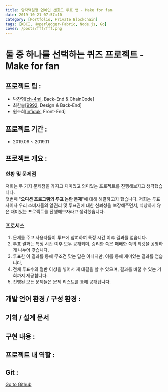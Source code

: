 ```yaml
---
title: 양자택일형 연예인 선호도 투표 앱 - Make for fan
date: 2019-10-21 07:57:10
category: [Portfolio, Private Blockchain]
tags: [KBCI, Hyperledger-Fabric, Node.js, Go]
cover: /posts/fff/fff.png
---
```

# 둘 중 하나를 선택하는 퀴즈 프로젝트 - Make for fan

## 프로젝트 팀 :
- 박찬형[[ch-4ml](https://github.com/ch-4ml), Back-End & ChainCode]
- 최한솔[[9992](https://github.com/9992), Design & Back-End]
- 원소희[[infiduk](https://github.com/infiduk), Front-End]

## 프로젝트 기간 :
- 2019.09 ~ 2019.11

## 프로젝트 개요 :  

### 현황 및 문제점
저희는 두 가지 문제점을 가지고 재미있고 의미있는 프로젝트를 진행해보자고 생각했습니다.<br> 첫번째 "**오디션 프로그램의 투표 논란 문제**"에 대해 해결하고자 했습니다. 저희는 투표자이자 우리 소비자들의 알권리 및 투표권에 대한 신뢰성을 보장해주면서, 식상하지 않은 재미있는 프로젝트를 진행해보자라고 생각했습니다. <br> 

### 프로세스
1. 문제를 주고 사용자들이 투표에 참여하여 특정 시간 이후 결과를 얻습니다. 
2. 투표 결과는 특정 시간 이후 모두 공개되며, 승리한 쪽은 패배한 쪽의 티켓을 공평하게 나누어 갖습니다.
3. 투표한 이 결과를 통해 무조건 맞는 답은 아니지만, 이를 통해 재미있는 결과를 얻습니다.
4. 전체 투표수의 절반 이상을 넣어서 재 대결을 할 수 있으며, 결과를 바꿀 수 있는 기회까지 제공합니다.
5. 진행된 모든 문제들은 문제 리스트를 통해 공개됩니다.

## 개발 언어 환경 / 구성 환경 :

## 기획 / 설계 문서

## 구현 내용 : 

## 프로젝트 내 역할 :

## Git :
[Go to Github](https://github.com/ch-4ml/make-for-fan)